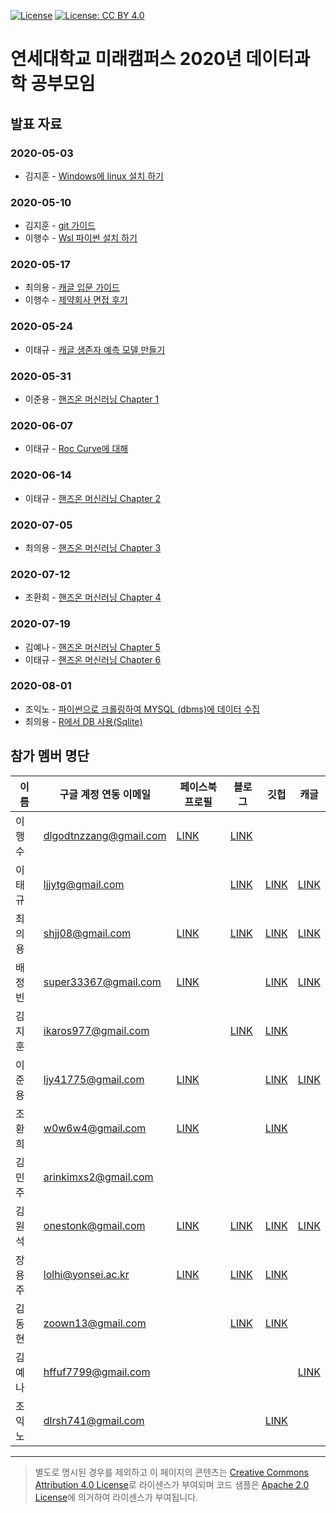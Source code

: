 [![License](https://img.shields.io/badge/License-Apache%202.0-blue.svg)](https://opensource.org/licenses/Apache-2.0)
[![License: CC BY 4.0](https://img.shields.io/badge/License-CC%20BY%204.0-lightgrey.svg)](https://creativecommons.org/licenses/by/4.0/)


# 연세대학교 미래캠퍼스 2020년 데이터과학 공부모임

## 발표 자료

### 2020-05-03
 - 김지훈 - [Windows에 linux 설치 하기](https://hoon427.tistory.com/103)
### 2020-05-10 
 - 김지훈 - [git 가이드](https://docs.google.com/presentation/d/1XC35m3EHPFy69sbpMPGr2VuzmI2P6LLT/edit#slide=id.p1)
 - 이행수 - [Wsl 파이썬 설치 하기](https://docs.google.com/presentation/d/1ifa13w6jajYzsl7YPrNi302ZCReHwnbB-A-6bhlY2Zs/edit#slide=id.p1)
### 2020-05-17
 - 최의용 - [캐글 입문 가이드](https://unfinishedgod.github.io/docs/kaggle/Kaggle_beginner_guide/kaggle_beginner_guide.html)
 - 이행수 - [제약회사 면접 후기](https://docs.google.com/presentation/d/1Q5IHNYmqh7NgqxFAgFcPxq6Yfo_mHkShlSY6hPupBT8/edit#slide=id.p1)

### 2020-05-24
 - 이태규 - [캐글 생존자 예측 모델 만들기](https://romanticq.github.io/%EC%BA%90%EA%B8%80/kaggle-titanic/)
 
### 2020-05-31
 - 이준용 - [핸즈온 머신러닝 Chapter 1](https://drive.google.com/drive/folders/0AI9pW2FM__1eUk9PVA)
 
### 2020-06-07
 - 이태규 - [Roc Curve에 대해](https://www.youtube.com/watch?v=TF1PJAndiNM&feature=youtu.be)
 
### 2020-06-14
 - 이태규 - [핸즈온 머신러닝 Chapter 2](https://romanticq.github.io/%EC%BA%90%EA%B8%80/handson-chap2-titanic/)
 
### 2020-07-05
 - 최의용 - [핸즈온 머신러닝 Chapter 3](https://github.com/Unfinishedgod/hansonml/blob/master/handson_ml_chapter3.ipynb)

### 2020-07-12
 - 조환희 - [핸즈온 머신러닝 Chapter 4](https://github.com/ChoHwanhee/DataAnalysis/blob/master/Part4.ipynb)
 
### 2020-07-19
- 김예나 - [핸즈온 머신러닝 Chapter 5](https://docs.google.com/presentation/d/19cIBLDqzEvzfQ9e7Y2zoesGmDdRfPAnM4tqTu1xH1LA/edit?usp=sharing)
- 이태규 - [핸즈온 머신러닝 Chapter 6](https://romanticq.github.io/%EC%BA%90%EA%B8%80/handson-chap6-titanic/)

### 2020-08-01
- 조익노 - [파이썬으로 크롤링하여 MYSQL (dbms)에 데이터 수집](https://medium.com/@dlrsh741/pymysql%EC%9D%84-%EC%9D%B4%EC%9A%A9%ED%95%98%EC%97%AC-%ED%81%AC%EB%A1%A4%EB%A7%81%ED%95%9C-%EB%8D%B0%EC%9D%B4%ED%84%B0-mysql%EC%97%90-%EC%88%98%EC%A7%91%ED%95%98%EA%B8%B0-97c94b406ad3
)
- 최의용 - [R에서 DB 사용(Sqlite)](https://unfinishedgod.netlify.app/2020/07/24/r%EC%97%90%EC%84%9C-db-%EC%82%AC%EC%9A%A9sqlite/)
## 참가 멤버 명단

| 	이름	| 	구글 계정 연동 이메일	|	페이스북 프로필	| 	블로그	|	깃헙	|	캐글	| 
|---|---|---|---|---|---|												
|	이행수	|	dlgodtnzzang@gmail.com	|	[LINK](https://www.facebook.com/dlgodtnzzang)	|	[LINK](https://www.medium.com/@hslee09)	|		|		|
|	이태규	|	ljjytg@gmail.com	|		|	[LINK](https://romanticq.github.io/)	|	[LINK](https://github.com/romanticq)	|	[LINK](https://www.kaggle.com/leetaegyu)	|
|	최의용	|	shjj08@gmail.com	|	[LINK](https://www.facebook.com/shjj08)	|	[LINK](https://unfinishedgod.github.io/)	|	[LINK](https://github.com/Unfinishedgod)	|	[LINK](https://www.kaggle.com/unfinishedgod)	|
|	배정빈	|	super33367@gmail.com	|	[LINK](https://www.facebook.com/profile.php?id=100008672081503)	|		|	[LINK](https://github.com/Baejeongbin)	|	[LINK](https://www.kaggle.com/baejeongbin)	|
|	김지훈	|	ikaros977@gmail.com	|		|	[LINK](https://hoon427.tistory.com/)	|	[LINK](https://github.com/Hoon0427)	|		|
|	이준용	|	ljy41775@gmail.com	|	[LINK](https://www.facebook.com/profile.php?id=100009082745602)	|		|	[LINK](https://github.com/dlwnsdyd94)	|	[LINK](https://www.kaggle.com/ljy1237)	|
|	조환희	|	w0w6w4@gmail.com	|	[LINK](https://www.facebook.com/profile.php?id=100008169189403)	|		|	[LINK](https://github.com/ChoHwanhee)	|		|
|	김민주	|	arinkimxs2@gmail.com	|		|		|		|		|
|	김원석	|	onestonk@gmail.com	|	[LINK](.)	|	[LINK](https://medium.com/@onestonk)	|	[LINK](https://github.com/kimonesuk)	|	[LINK](https://www.kaggle.com/onestonkim)	|
|	장용주	|	lolhi@yonsei.ac.kr	|	[LINK](https://www.facebook.com/lolhoho)	|	[LINK](https://medium.com/@yongju1264)	|	[LINK](https://github.com/lolhi)	|		|
|	김동현	|	zoown13@gmail.com	|		|	[LINK](http://naver.me/GiUT6imp)	|	[LINK](github.com/zoown13)	|		|
|	김예나	|	hffuf7799@gmail.com	|		|		|		|	[LINK](https://www.kaggle.com/yenakim02)	|
|	조익노	|	dlrsh741@gmail.com	|		|		|	[LINK](https://github.com/iknocho)	|		|

----

> 별도로 명시된 경우를 제외하고 이 페이지의 콘텐츠는 [Creative Commons Attribution 4.0 License](https://creativecommons.org/licenses/by/4.0/)로 라이센스가 부여되며 코드 샘플은 [Apache 2.0 License](https://www.apache.org/licenses/LICENSE-2.0)에 의거하여 라이센스가 부여됩니다.
